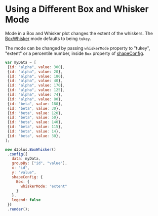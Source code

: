# Using a Different Box and Whisker Mode

Mode in a Box and Whisker plot changes the extent of the whiskers. The [BoxWhisker](http://d3plus.org/docs/#BoxWhisker) mode defaults to being `tukey`.

The mode can be changed by passing `whiskerMode` property to "tukey", "extent" or a percentile number, inside `Box` property of [shapeConfig](http://d3plus.org/docs/#Viz.shapeConfig).

 ```js
var myData = [
  {id: "alpha", value: 300},
  {id: "alpha", value: 20},
  {id: "alpha", value: 180},
  {id: "alpha", value: 40},
  {id: "alpha", value: 170},
  {id: "alpha", value: 125},
  {id: "alpha", value: 74},
  {id: "alpha", value: 80},
  {id: "beta", value: 180},
  {id: "beta", value: 30},
  {id: "beta", value: 120},
  {id: "beta", value: 50},
  {id: "beta", value: 140},
  {id: "beta", value: 115},
  {id: "beta", value: 14},
  {id: "beta", value: 30},
];

 new d3plus.BoxWhisker()
  .config({
    data: myData,
    groupBy: ["id", "value"],
    x: "id",
    y: "value",
    shapeConfig: {
      Box: {
        whiskerMode: "extent"
      }
    },
    legend: false
  })
  .render();
```